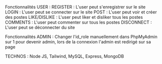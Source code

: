 Fonctionnalités USER : 
REGISTER : L'user peut s'enregistrer sur le site
LOGIN : L'user peut se connecter sur le site
POST : L'user peut voir et créer des postes
LIKE/DISLIKE : L'user peut liker et disliker tous les postes
COMMENTS : L'user peut commenter sur tous les postes
DISCONNECT : L'user peut se déconnecter du site

Fonctionnalités ADMIN :
Changer l'id_role manuellement dans PhpMyAdmin sur 1 pour devenir admin, lors de la connexion l'admin est redirigé sur sa page

TECHNOS :
Node JS, Tailwind, MySQL, Express, MongoDB

